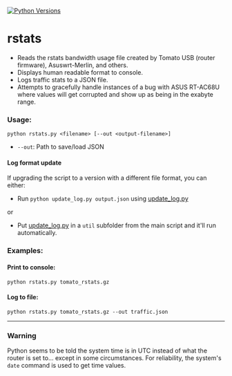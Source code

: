 [![Python Versions](https://img.shields.io/badge/python-3.10%20%7C%203.11%20%7C%203.12-blue)](https://github.com/awsr/rstats-logger)

# rstats

- Reads the rstats bandwidth usage file created by Tomato USB (router firmware), Asuswrt-Merlin, and others.
- Displays human readable format to console.
- Logs traffic stats to a JSON file.
- Attempts to gracefully handle instances of a bug with ASUS RT-AC68U where values will get corrupted and show up as being in the exabyte range.

### Usage:
`python rstats.py <filename> [--out <output-filename>]`

* `--out`: Path to save/load JSON

#### Log format update

If upgrading the script to a version with a different file format, you can either:
* Run `python update_log.py output.json` using [update_log.py](util/update_log.py)

or

* Put [update_log.py](util/update_log.py) in a `util` subfolder from the main script and it'll run automatically.

### Examples:

#### Print to console:

`python rstats.py tomato_rstats.gz`

#### Log to file:

`python rstats.py tomato_rstats.gz --out traffic.json`

---

### Warning

Python seems to be told the system time is in UTC instead of what the router is set to... except in some circumstances. For reliability, the system's `date` command is used to get time values.
